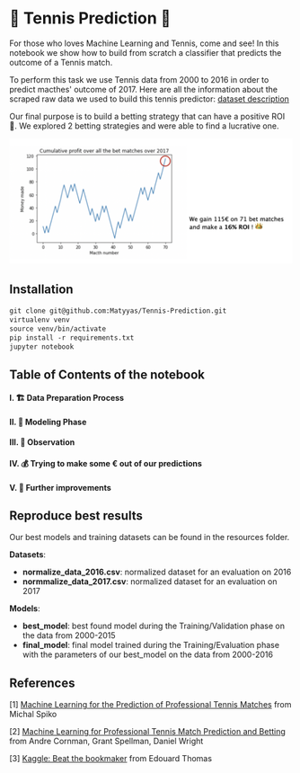 # 🎾 Tennis Prediction 🎾

For those who loves Machine Learning and Tennis, come and see! In this notebook we show how to build from scratch a classifier that predicts the outcome of a Tennis match.

To perform this task we use Tennis data from 2000 to 2016 in order to predict macthes' outcome of 2017. Here are all the information about the scraped raw data we used to build this tennis predictor: [dataset description](http://www.tennis-data.co.uk/notes.txt)

Our final purpose is to build a betting strategy that can have a positive ROI 👑. We explored 2 betting strategies and were able to find a lucrative one.

![](https://github.com/Matyyas/Tennis-Prediction/blob/main/img/cumulative_profit.png)


## Installation

```
git clone git@github.com:Matyyas/Tennis-Prediction.git
virtualenv venv
source venv/bin/activate
pip install -r requirements.txt
jupyter notebook
```

## Table of Contents of the notebook

<a name="desc"></a>
#### I. 🏗️ Data Preparation Process

<a name="usage"></a>
#### II. 🤖 Modeling Phase

<a name="usage"></a>
#### III. 🔎 Observation

<a name="usage"></a>
#### IV. 💰 Trying to make some € out of our predictions

<a name="usage"></a>
#### V. 🚀 Further improvements


## Reproduce best results
Our best models and training datasets can be found in the resources folder.

**Datasets**:
- **normalize_data_2016.csv**: normalized dataset for an evaluation on 2016
- **normmalize_data_2017.csv**: normalized dataset for an evaluation on 2017

**Models**:
- **best_model**: best found model during the Training/Validation phase on the data from 2000-2015
- **final_model**: final model trained during the Training/Evaluation phase with the parameters of our best_model on the data from 2000-2016

## References
[1] [Machine Learning for the Prediction of Professional Tennis Matches](https://www.doc.ic.ac.uk/teaching/distinguished-projects/2015/m.sipko.pdf) from Michal Spiko

[2] [Machine Learning for Professional Tennis Match Prediction and Betting](http://cs229.stanford.edu/proj2017/final-reports/5242116.pdf) from Andre Cornman, Grant Spellman, Daniel Wright

[3] [Kaggle: Beat the bookmaker](https://www.kaggle.com/edouardthomas/beat-the-bookmakers-with-machine-learning-tennis/notebook) from Edouard Thomas
